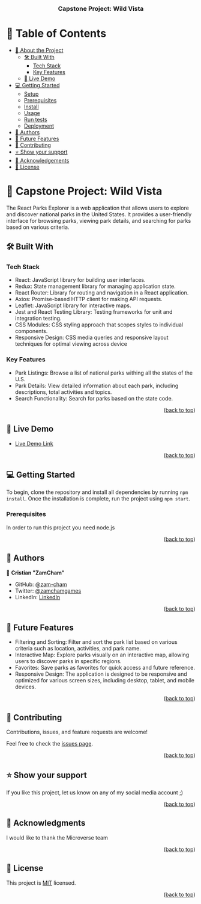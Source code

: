 <a name="readme-top"></a>
<div align="center">
  <br/>

  <h3><b>Capstone Project: Wild Vista</b></h3>

</div>

<!-- TABLE OF CONTENTS -->

# 📗 Table of Contents

- [📖 About the Project](#about-project)
  - [🛠 Built With](#built-with)
    - [Tech Stack](#tech-stack)
    - [Key Features](#key-features)
  - [🚀 Live Demo](#live-demo)
- [💻 Getting Started](#getting-started)
  - [Setup](#setup)
  - [Prerequisites](#prerequisites)
  - [Install](#install)
  - [Usage](#usage)
  - [Run tests](#run-tests)
  - [Deployment](#triangular_flag_on_post-deployment)
- [👥 Authors](#authors)
- [🔭 Future Features](#future-features)
- [🤝 Contributing](#contributing)
- [⭐️ Show your support](#support)
- [🙏 Acknowledgements](#acknowledgements)
- [📝 License](#license)

<!-- PROJECT DESCRIPTION -->

# 📖 Capstone Project: Wild Vista <a name="about-project"></a>

The React Parks Explorer is a web application that allows users to explore and discover national parks in the United States. It provides a user-friendly interface for browsing parks, viewing park details, and searching for parks based on various criteria.

## 🛠 Built With <a name="built-with"></a>

### Tech Stack <a name="tech-stack"></a>

- React: JavaScript library for building user interfaces.
- Redux: State management library for managing application state.
- React Router: Library for routing and navigation in a React application.
- Axios: Promise-based HTTP client for making API requests.
- Leaflet: JavaScript library for interactive maps.
- Jest and React Testing Library: Testing frameworks for unit and integration testing.
- CSS Modules: CSS styling approach that scopes styles to individual components.
- Responsive Design: CSS media queries and responsive layout techniques for optimal viewing across device

<!-- Features -->

### Key Features <a name="key-features"></a>

- Park Listings: Browse a list of national parks withing all the states of the U.S.
- Park Details: View detailed information about each park, including descriptions, total activities and topics.
- Search Functionality: Search for parks based on the state code.

<p align="right">(<a href="#readme-top">back to top</a>)</p>

<!-- LIVE DEMO -->

## 🚀 Live Demo <a name="live-demo"></a>

- [Live Demo Link](https://zamcham.github.io/Level-Up-Summit/)

<p align="right">(<a href="#readme-top">back to top</a>)</p>

<!-- GETTING STARTED -->

## 💻 Getting Started <a name="getting-started"></a>

To begin, clone the repository and install all dependencies by running `npm install`. Once the installation is complete, run the project using `npm start`.

### Prerequisites

In order to run this project you need node.js

<p align="right">(<a href="#readme-top">back to top</a>)</p>

<!-- AUTHORS -->

## 👥 Authors <a name="authors"></a>

👤 **Cristian "ZamCham"**

- GitHub: [@zam-cham](https://github.com/zam-cham)
- Twitter: [@zamchamgames](https://twitter.com/zamchamgames)
- LinkedIn: [LinkedIn](https://linkedin.com/in/cristian-zamcham)

<p align="right">(<a href="#readme-top">back to top</a>)</p>

<!-- FUTURE FEATURES -->

## 🔭 Future Features <a name="future-features"></a>

- Filtering and Sorting: Filter and sort the park list based on various criteria such as location, activities, and park name.
- Interactive Map: Explore parks visually on an interactive map, allowing users to discover parks in specific regions.
- Favorites: Save parks as favorites for quick access and future reference.
- Responsive Design: The application is designed to be responsive and optimized for various screen sizes, including desktop, tablet, and mobile devices.

<p align="right">(<a href="#readme-top">back to top</a>)</p>

<!-- CONTRIBUTING -->

## 🤝 Contributing <a name="contributing"></a>

Contributions, issues, and feature requests are welcome!

Feel free to check the [issues page](../../issues/).

<p align="right">(<a href="#readme-top">back to top</a>)</p>

<!-- SUPPORT -->

## ⭐️ Show your support <a name="support"></a>

If you like this project, let us know on any of my social media account ;)

<p align="right">(<a href="#readme-top">back to top</a>)</p>

<!-- ACKNOWLEDGEMENTS -->

## 🙏 Acknowledgments <a name="acknowledgements"></a>

I would like to thank the Microverse team

<p align="right">(<a href="#readme-top">back to top</a>)</p>

<!-- LICENSE -->

## 📝 License <a name="license"></a>

This project is [MIT](https://github.com/zamcham/PopcornPulse/blob/dev/LICENSE) licensed.

<p align="right">(<a href="#readme-top">back to top</a>)</p>
